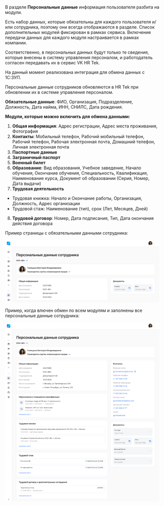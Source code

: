 В разделе **Персональные данные** информация пользователя разбита на модули. 

Есть набор данных, которые обязательны для каждого пользователя и/или сотрудника, поэтому они всегда отображаются в разделе. Список дополнительных модулей фиксирован в рамках сервиса. Включение передачи данных для каждого модуля настраивается в рамках компании. 

Соответственно, в персональных данных будут только те сведения, которые внесены в систему управления персоналом, и работодатель согласен передавать их в сервис VK HR Tek.

На данный момент реализована интеграция для обмена данных с 1С:ЗУП.

Персональные данные сотрудников обновляются в HR Tek при обновлении их в системе управления персоналом.

**Обязательные данные**: ФИО, Организация, Подразделение, Должность, Дата найма, ИНН, СНИЛС, Дата рождения.

**Модули, которые можно включить для обмена данными:**

1. **Общая информация**: Адрес регистрации, Адрес места проживания, Фотография
1. **Контакты**: Мобильный телефон, Рабочий мобильный телефон, Рабочий телефон, Рабочая электронная почта, Домашний телефон, Личная электронная почта
1. **Паспортные данные**
1. **Заграничный паспорт** 
1. **Военный билет**
1. **Образование**: Вид образования, Учебное заведение, Начало обучения, Окончание обучения, Специальность, Квалификация, Наименование курса, Документ об образовании (Серия, Номер, Дата выдачи)
1. **Трудовая деятельность**
- Трудовая книжка: Начало и Окончание работы, Организация, Должность, Адрес организации
- Трудовой стаж: Наименование (тип), срок (Лет, Месяцев, Дней)
8. **Трудовой договор**: Номер, Дата подписания, Тип, Дата окончания действия договора

Пример страницы с обязательными данными сотрудника:

![](./assets/pk1.png)

Пример, когда влючен обмен по всем модулям и заполнены все персональные данные сотрудника:

![](./assets/pk2.png)

